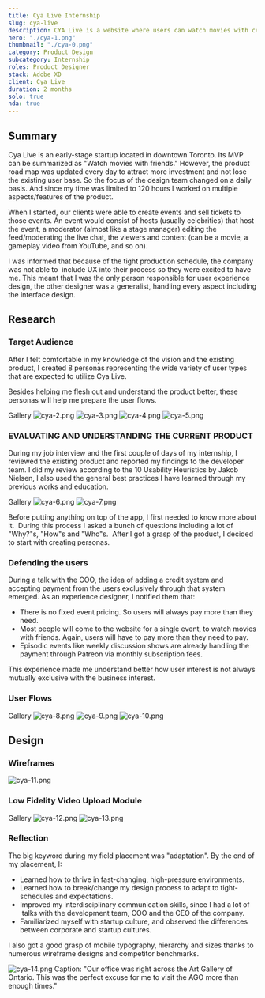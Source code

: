 ```yaml
---
title: Cya Live Internship
slug: cya-live
description: CYA Live is a website where users can watch movies with celebrities and friends.
hero: "./cya-1.png"
thumbnail: "./cya-0.png"
category: Product Design
subcategory: Internship
roles: Product Designer
stack: Adobe XD
client: Cya Live
duration: 2 months
solo: true
nda: true
---
```


## Summary

Cya Live is an early-stage startup located in downtown Toronto. Its MVP can be summarized as "Watch movies with friends." However, the product road map was updated every day to attract more investment and not lose the existing user base. So the focus of the design team changed on a daily basis. And since my time was limited to 120 hours I worked on multiple aspects/features of the product.

When I started, our clients were able to create events and sell tickets to those events. An event would consist of hosts (usually celebrities) that host the event, a moderator (almost like a stage manager) editing the feed/moderating the live chat, the viewers and content (can be a movie, a gameplay video from YouTube, and so on).

I was informed that because of the tight production schedule, the company was not able to  include UX into their process so they were excited to have me. This meant that I was the only person responsible for user experience design, the other designer was a generalist, handling every aspect including the interface design.

## Research

### Target Audience

After I felt comfortable in my knowledge of the vision and the existing product, I created 8 personas representing the wide variety of user types that are expected to utilize Cya Live.

Besides helping me flesh out and understand the product better, these personas will help me prepare the user flows.

Gallery
![cya-2.png](cya-2.png)
![cya-3.png](cya-3.png)
![cya-4.png](cya-4.png)
![cya-5.png](cya-5.png)

### EVALUATING AND UNDERSTANDING THE CURRENT PRODUCT

During my job interview and the first couple of days of my internship, I reviewed the existing product and reported my findings to the developer team. I did my review according to the 10 Usability Heuristics by Jakob Nielsen, I also used the general best practices I have learned through my previous works and education.

Gallery
![cya-6.png](cya-6.png)
![cya-7.png](cya-7.png)

Before putting anything on top of the app, I first needed to know more about it.  During this process I asked a bunch of questions including a lot of "Why?"s, "How"s and "Who"s.  After I got a grasp of the product, I decided to start with creating personas.

### Defending the users

During a talk with the COO, the idea of adding a credit system and accepting payment from the users exclusively through that system emerged. As an experience designer, I notified them that:

- There is no fixed event pricing. So users will always pay more than they need.
- Most people will come to the website for a single event, to watch movies with friends. Again, users will have to pay more than they need to pay.
- Episodic events like weekly discussion shows are already handling the payment through Patreon via monthly subscription fees.

This experience made me understand better how user interest is not always mutually exclusive with the business interest.

### User Flows

Gallery
![cya-8.png](cya-8.png)
![cya-9.png](cya-9.png)
![cya-10.png](cya-10.png)

## Design

### Wireframes

![cya-11.png](cya-11.png)

### Low Fidelity Video Upload Module

Gallery
![cya-12.png](cya-12.png)
![cya-13.png](cya-13.png)

### Reflection

The big keyword during my field placement was "adaptation". By the end of my placement, I:

- Learned how to thrive in fast-changing, high-pressure environments.
- Learned how to break/change my design process to adapt to tight-schedules and expectations.
- Improved my interdisciplinary communication skills, since I had a lot of  talks with the development team, COO and the CEO of the company.
- Familiarized myself with startup culture, and observed the differences between corporate and startup cultures.

I also got a good grasp of mobile typography, hierarchy and sizes thanks to numerous wireframe designs and competitor benchmarks.

![cya-14.png](cya-14.png)
Caption: "Our office was right across the Art Gallery of Ontario. This was the perfect excuse for me to visit the AGO more than enough times."
